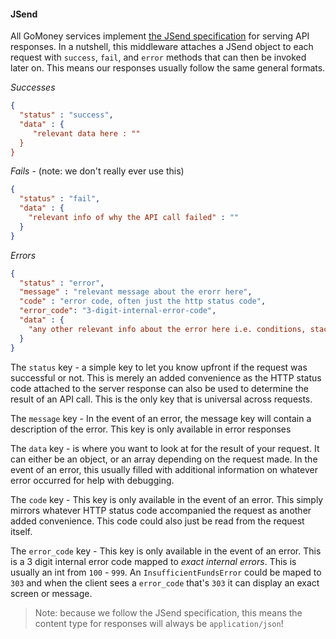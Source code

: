 #### JSend

All GoMoney services implement [the JSend specification](https://github.com/omniti-labs/jsend) for serving API responses. In a nutshell, this middleware attaches a JSend object to each request with `success`, `fail`, and `error` methods that can then be invoked later on. This means our responses usually follow the same general formats.

_Successes_

```json
{
  "status" : "success",
  "data" : {
     "relevant data here : ""
  }
}
```

_Fails_ - (note: we don't really ever use this)

```json
{
  "status" : "fail",
  "data" : {
    "relevant info of why the API call failed" : ""
  }
}
```

_Errors_ 

```json
{
  "status" : "error",
  "message" : "relevant message about the erorr here",
  "code" : "error code, often just the http status code",
  "error_code": "3-digit-internal-error-code",
  "data" : {
    "any other relevant info about the error here i.e. conditions, stack traces etc" : ""
  }
}
```

The `status` key - a simple key to let you know upfront if the request was successful or not. This is merely an added convenience as the HTTP status code attached to the server response can also be used to determine the result of an API call. This is the only key that is universal across requests.

The `message` key - In the event of an error, the message key will contain a description of the error. This key is only available in error responses

The `data` key - is where you want to look at for the result of your request. It can either be an object, or an array depending on the request made. In the event of an error, this usually filled with additional information on whatever error occurred for help with debugging.

The `code` key - This key is only available in the event of an error. This simply mirrors whatever HTTP status code accompanied the request as another added convenience. This code could also just be read from the request itself.

The `error_code` key - This key is only available in the event of an error. This is a 3 digit internal error code mapped to *exact internal errors*. This is usually an int from `100` - `999`. An `InsufficientFundsError` could be maped to `303` and when the client sees a `error_code` that's `303` it can display an exact screen or message.

> Note: because we follow the JSend specification, this means the content type for responses will always be `application/json`!



